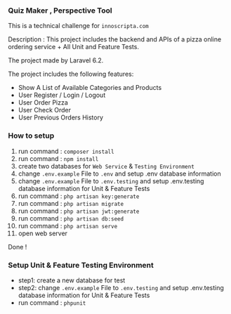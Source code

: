 ### Quiz Maker , Perspective Tool
This is a technical challenge for `innoscripta.com`

Description : This project includes the backend and APIs of a pizza online ordering service + All Unit and Feature Tests.

The project made by Laravel 6.2.

The project includes the following features:

- Show A List of Available Categories and Products
- User Register / Login / Logout
- User Order Pizza
- User Check Order
- User Previous Orders History

### How to setup
1. run command : `composer install`
2. run command : `npm install`
3. create two databases for `Web Service` & `Testing Environment`
4. change `.env.example` File to `.env` and setup .env database information
5. change `.env.example` File to `.env.testing` and setup .env.testing database information for Unit & Feature Tests
6. run command : `php artisan key:generate`
7. run command : `php artisan migrate`
8. run command : `php artisan jwt:generate`
9. run command : `php artisan db:seed`
10. run command : `php artisan serve`
11. open web server

Done !

### Setup Unit & Feature Testing Environment

- step1: create a new database for test
- step2: change `.env.example` File to `.env.testing` and setup .env.testing database information for Unit & Feature Tests
- run command :  `phpunit`
